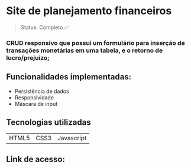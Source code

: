 # Site de planejamento financeiros

> Status: Completo ✅
> 
### CRUD responsivo que possui um formulário para inserção de transações monetárias em uma tabela, e o retorno de lucro/prejuízo;

## Funcionalidades implementadas:
+ Persistência de dados
+ Responsividade
+ Máscara de input

## Tecnologias utilizadas

<table>
  <tr>
    <td> HTML5 </td>
    <td> CSS3 </td>
    <td>Javascript</td>
  </tr>
</table>

## Link de acesso:

